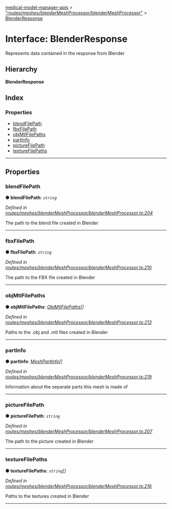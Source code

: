 [medical-model-manager-apis](../README.md) > ["routes/meshes/blenderMeshProcessor/blenderMeshProcessor"](../modules/_routes_meshes_blendermeshprocessor_blendermeshprocessor_.md) > [BlenderResponse](../interfaces/_routes_meshes_blendermeshprocessor_blendermeshprocessor_.blenderresponse.md)

# Interface: BlenderResponse

Represents data contained in the response from Blender

## Hierarchy

**BlenderResponse**

## Index

### Properties

* [blendFilePath](_routes_meshes_blendermeshprocessor_blendermeshprocessor_.blenderresponse.md#blendfilepath)
* [fbxFilePath](_routes_meshes_blendermeshprocessor_blendermeshprocessor_.blenderresponse.md#fbxfilepath)
* [objMtlFilePaths](_routes_meshes_blendermeshprocessor_blendermeshprocessor_.blenderresponse.md#objmtlfilepaths)
* [partInfo](_routes_meshes_blendermeshprocessor_blendermeshprocessor_.blenderresponse.md#partinfo)
* [pictureFilePath](_routes_meshes_blendermeshprocessor_blendermeshprocessor_.blenderresponse.md#picturefilepath)
* [textureFilePaths](_routes_meshes_blendermeshprocessor_blendermeshprocessor_.blenderresponse.md#texturefilepaths)

---

## Properties

<a id="blendfilepath"></a>

###  blendFilePath

**● blendFilePath**: *`string`*

*Defined in [routes/meshes/blenderMeshProcessor/blenderMeshProcessor.ts:204](https://github.com/drryanjames/medical-model-management-apis/blob/f5b2e31/src/routes/meshes/blenderMeshProcessor/blenderMeshProcessor.ts#L204)*

The path to the blend file created in Blender

___
<a id="fbxfilepath"></a>

###  fbxFilePath

**● fbxFilePath**: *`string`*

*Defined in [routes/meshes/blenderMeshProcessor/blenderMeshProcessor.ts:210](https://github.com/drryanjames/medical-model-management-apis/blob/f5b2e31/src/routes/meshes/blenderMeshProcessor/blenderMeshProcessor.ts#L210)*

The path to the FBX file created in Blender

___
<a id="objmtlfilepaths"></a>

###  objMtlFilePaths

**● objMtlFilePaths**: *[ObjMtlFilePaths](_routes_meshes_blendermeshprocessor_blendermeshprocessor_.objmtlfilepaths.md)[]*

*Defined in [routes/meshes/blenderMeshProcessor/blenderMeshProcessor.ts:213](https://github.com/drryanjames/medical-model-management-apis/blob/f5b2e31/src/routes/meshes/blenderMeshProcessor/blenderMeshProcessor.ts#L213)*

Paths to the .obj and .mtl files created in Blender

___
<a id="partinfo"></a>

###  partInfo

**● partInfo**: *[MeshPartInfo](_routes_meshes_blendermeshprocessor_blendermeshprocessor_.meshpartinfo.md)[]*

*Defined in [routes/meshes/blenderMeshProcessor/blenderMeshProcessor.ts:219](https://github.com/drryanjames/medical-model-management-apis/blob/f5b2e31/src/routes/meshes/blenderMeshProcessor/blenderMeshProcessor.ts#L219)*

Information about the separate parts this mesh is made of

___
<a id="picturefilepath"></a>

###  pictureFilePath

**● pictureFilePath**: *`string`*

*Defined in [routes/meshes/blenderMeshProcessor/blenderMeshProcessor.ts:207](https://github.com/drryanjames/medical-model-management-apis/blob/f5b2e31/src/routes/meshes/blenderMeshProcessor/blenderMeshProcessor.ts#L207)*

The path to the picture created in Blender

___
<a id="texturefilepaths"></a>

###  textureFilePaths

**● textureFilePaths**: *`string`[]*

*Defined in [routes/meshes/blenderMeshProcessor/blenderMeshProcessor.ts:216](https://github.com/drryanjames/medical-model-management-apis/blob/f5b2e31/src/routes/meshes/blenderMeshProcessor/blenderMeshProcessor.ts#L216)*

Paths to the textures created in Blender

___

